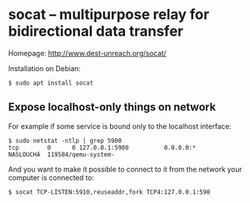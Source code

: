 socat – multipurpose relay for bidirectional data transfer
==========================================================

Homepage: http://www.dest-unreach.org/socat/

Installation on Debian:

```shell
$ sudo apt install socat
```

Expose localhost-only things on network
---------------------------------------

For example if some service is bound only to the localhost interface:

```
$ sudo netstat -ntlp | grep 5900
tcp        0      0 127.0.0.1:5900          0.0.0.0:*               NASLOUCHÁ  119584/qemu-system- 
```

And you want to make it possible to connect to it from the network your computer is connected to:

```shell
$ socat TCP-LISTEN:5910,reuseaddr,fork TCP4:127.0.0.1:590
```
